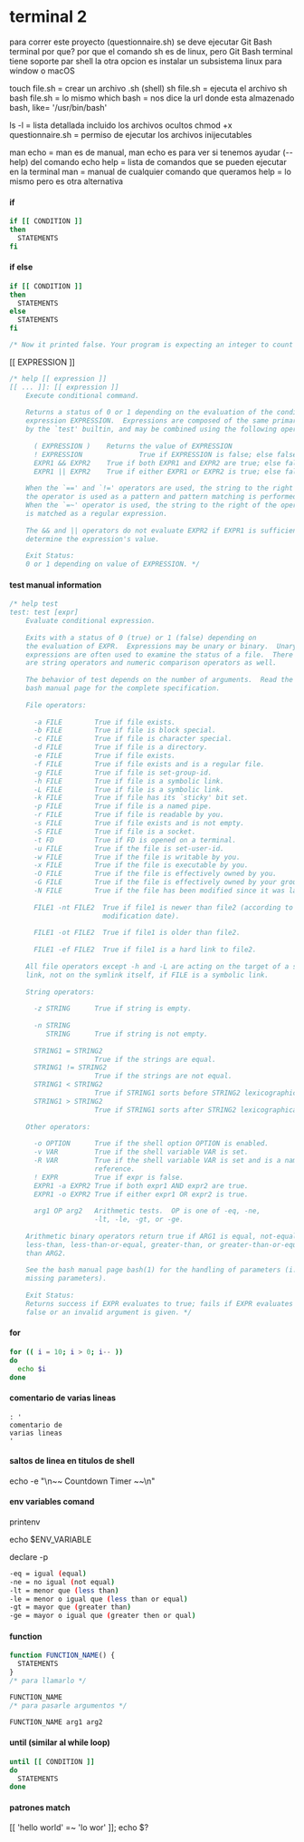 # terminal 2
para correr este proyecto (questionnaire.sh) se deve ejecutar Git Bash terminal
por que?
por que el comando sh es de linux, pero Git Bash terminal tiene soporte par shell
la otra opcion es instalar un subsistema linux para window o macOS

touch file.sh = crear un archivo .sh (shell)
sh file.sh = ejecuta el archivo sh
bash file.sh = lo mismo
which bash = nos dice la url donde esta almazenado bash, like= '/usr/bin/bash'

ls -l = lista detallada incluido los archivos ocultos
chmod +x questionnaire.sh = permiso de ejecutar los archivos inijecutables

man echo = man es de manual, man echo es para ver si tenemos ayudar (--help) del comando echo
help = lista de comandos que se pueden ejecutar en la terminal
man <COMMAND> = manual de cualquier comando que queramos
help <COMMAND> = lo mismo pero es otra alternativa

#### if

```sh
if [[ CONDITION ]]
then
  STATEMENTS
fi
```

#### if else

```sh
if [[ CONDITION ]]
then
  STATEMENTS
else
  STATEMENTS
fi
```


```js
/* Now it printed false. Your program is expecting an integer to count down from as its argument. You can compare integers inside the brackets ([[ ... ]]) of your if with -eq (equal), -ne (not equal), -lt (less than), -le (less than or equal), -gt (greater than), -ge (greater than or equal). Change your if condition to check if your first argument is less than 5. */
```

[[ EXPRESSION ]]
```js
/* help [[ expression ]]
[[ ... ]]: [[ expression ]]
    Execute conditional command.
    
    Returns a status of 0 or 1 depending on the evaluation of the conditional
    expression EXPRESSION.  Expressions are composed of the same primaries used
    by the `test' builtin, and may be combined using the following operators:
    
      ( EXPRESSION )    Returns the value of EXPRESSION
      ! EXPRESSION              True if EXPRESSION is false; else false
      EXPR1 && EXPR2    True if both EXPR1 and EXPR2 are true; else false
      EXPR1 || EXPR2    True if either EXPR1 or EXPR2 is true; else false
    
    When the `==' and `!=' operators are used, the string to the right of
    the operator is used as a pattern and pattern matching is performed.
    When the `=~' operator is used, the string to the right of the operator
    is matched as a regular expression.
    
    The && and || operators do not evaluate EXPR2 if EXPR1 is sufficient to
    determine the expression's value.
    
    Exit Status:
    0 or 1 depending on value of EXPRESSION. */
```

#### test manual information

```js
/* help test
test: test [expr]
    Evaluate conditional expression.
    
    Exits with a status of 0 (true) or 1 (false) depending on
    the evaluation of EXPR.  Expressions may be unary or binary.  Unary
    expressions are often used to examine the status of a file.  There
    are string operators and numeric comparison operators as well.
    
    The behavior of test depends on the number of arguments.  Read the
    bash manual page for the complete specification.
    
    File operators:
    
      -a FILE        True if file exists.
      -b FILE        True if file is block special.
      -c FILE        True if file is character special.
      -d FILE        True if file is a directory.
      -e FILE        True if file exists.
      -f FILE        True if file exists and is a regular file.
      -g FILE        True if file is set-group-id.
      -h FILE        True if file is a symbolic link.
      -L FILE        True if file is a symbolic link.
      -k FILE        True if file has its `sticky' bit set.
      -p FILE        True if file is a named pipe.
      -r FILE        True if file is readable by you.
      -s FILE        True if file exists and is not empty.
      -S FILE        True if file is a socket.
      -t FD          True if FD is opened on a terminal.
      -u FILE        True if the file is set-user-id.
      -w FILE        True if the file is writable by you.
      -x FILE        True if the file is executable by you.
      -O FILE        True if the file is effectively owned by you.
      -G FILE        True if the file is effectively owned by your group.
      -N FILE        True if the file has been modified since it was last read.
    
      FILE1 -nt FILE2  True if file1 is newer than file2 (according to
                       modification date).
    
      FILE1 -ot FILE2  True if file1 is older than file2.
    
      FILE1 -ef FILE2  True if file1 is a hard link to file2.
    
    All file operators except -h and -L are acting on the target of a symbolic
    link, not on the symlink itself, if FILE is a symbolic link.
    
    String operators:
    
      -z STRING      True if string is empty.
    
      -n STRING
         STRING      True if string is not empty.
    
      STRING1 = STRING2
                     True if the strings are equal.
      STRING1 != STRING2
                     True if the strings are not equal.
      STRING1 < STRING2
                     True if STRING1 sorts before STRING2 lexicographically.
      STRING1 > STRING2
                     True if STRING1 sorts after STRING2 lexicographically.
    
    Other operators:
    
      -o OPTION      True if the shell option OPTION is enabled.
      -v VAR         True if the shell variable VAR is set.
      -R VAR         True if the shell variable VAR is set and is a name
                     reference.
      ! EXPR         True if expr is false.
      EXPR1 -a EXPR2 True if both expr1 AND expr2 are true.
      EXPR1 -o EXPR2 True if either expr1 OR expr2 is true.
    
      arg1 OP arg2   Arithmetic tests.  OP is one of -eq, -ne,
                     -lt, -le, -gt, or -ge.
    
    Arithmetic binary operators return true if ARG1 is equal, not-equal,
    less-than, less-than-or-equal, greater-than, or greater-than-or-equal
    than ARG2.
    
    See the bash manual page bash(1) for the handling of parameters (i.e.
    missing parameters).
    
    Exit Status:
    Returns success if EXPR evaluates to true; fails if EXPR evaluates to
    false or an invalid argument is given. */
```

#### for

```sh
for (( i = 10; i > 0; i-- ))
do
  echo $i
done
```

#### comentario de varias lineas
```
: '
comentario de   
varias lineas
'
```

#### saltos de linea en titulos de shell

echo -e "\n~~ Countdown Timer ~~\n"

#### env variables comand
printenv
<!-- log env -->
echo $ENV_VARIABLE

<!-- todas las variables de entorno -->
declare -p

```sh
-eq = igual (equal)
-ne = no igual (not equal)
-lt = menor que (less than)
-le = menor o igual que (less than or equal)
-gt = mayor que (greater than)
-ge = mayor o igual que (greater then or qual)
```

#### function

```js
function FUNCTION_NAME() {
  STATEMENTS
}
/* para llamarlo */

FUNCTION_NAME
/* para pasarle argumentos */

FUNCTION_NAME arg1 arg2
```

#### until (similar al while loop)

```sh
until [[ CONDITION ]]
do
  STATEMENTS
done
```

#### patrones match

[[ 'hello world' =~ 'lo wor' ]]; echo $?
<!-- podemos usar regex tmbn (expresiones regulares
por ejemplo:

[[ "hello world" =~ ^h.+d$ ]]; echo $?

para preguntar si comienza con la letra h y termina con la letra d
) -->